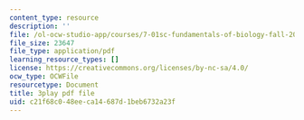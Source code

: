 ```yaml
---
content_type: resource
description: ''
file: /ol-ocw-studio-app/courses/7-01sc-fundamentals-of-biology-fall-2011/c21f68c048eeca14687d1beb6732a23f_x_vlxGFrZLY.pdf
file_size: 23647
file_type: application/pdf
learning_resource_types: []
license: https://creativecommons.org/licenses/by-nc-sa/4.0/
ocw_type: OCWFile
resourcetype: Document
title: 3play pdf file
uid: c21f68c0-48ee-ca14-687d-1beb6732a23f
---
```

